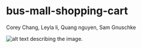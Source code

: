 # bus-mall-shopping-cart

Corey Chang,
Leyla li,
Quang nguyen,
Sam Gnuschke

![alt text describing the image](./IMG_2449.lpg).
